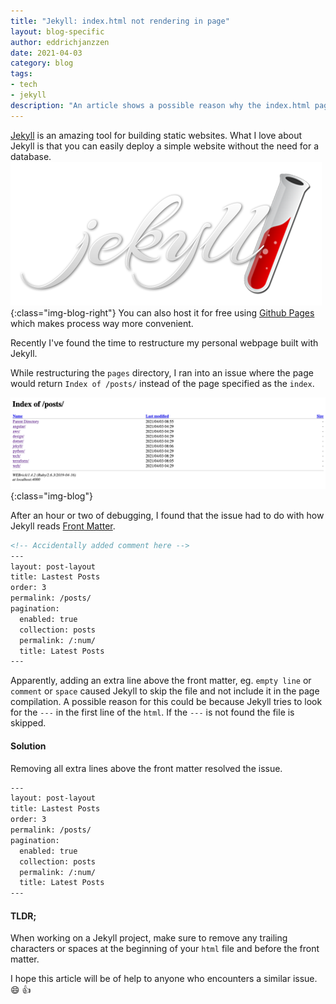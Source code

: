 ```yaml
---
title: "Jekyll: index.html not rendering in page"
layout: blog-specific
author: eddrichjanzzen
date: 2021-04-03
category: blog
tags: 
- tech
- jekyll
description: "An article shows a possible reason why the index.html page in jekyll isn't rendered"
---	
```


[Jekyll](https://jekyllrb.com/) is an amazing tool for building static websites. What I love about Jekyll is that you can easily deploy a simple website without the need for a database. ![jekyll](/assets/images/blog/jekyll.png){:class="img-blog-right"} You can also host it for free using [Github Pages](https://pages.github.com/) which makes process way more convenient.

Recently I've found the time to restructure my personal webpage built with Jekyll.

While restructuring the `pages` directory, I ran into an issue where the page would return `Index of /posts/` instead of the page specified as the `index`. 

![Index](/assets/images/blog/index-of-posts.png){:class="img-blog"}

After an hour or two of debugging, I found that the issue had to do with how Jekyll reads [Front Matter](https://jekyllrb.com/docs/front-matter/).

```html
<!-- Accidentally added comment here -->
---
layout: post-layout
title: Lastest Posts
order: 3
permalink: /posts/
pagination:
  enabled: true
  collection: posts
  permalink: /:num/
  title: Latest Posts
---

```

Apparently, adding an extra line above the front matter, eg. `empty line` or `comment` or  `space` caused Jekyll to skip the file and not include it in the page compilation. A possible reason for this could be because Jekyll tries to look for the `---` in the first line of the `html`. If the `---` is not found the file is skipped. 

#### Solution

Removing all extra lines above the front matter resolved the issue. 

```html
---
layout: post-layout
title: Lastest Posts
order: 3
permalink: /posts/
pagination:
  enabled: true
  collection: posts
  permalink: /:num/
  title: Latest Posts
---

```
#### TLDR;

When working on a Jekyll project, make sure to remove any trailing characters or spaces at the beginning of your `html` file and before the front matter.  

I hope this article will be of help to anyone who encounters a similar issue. :smile: :thumbsup: 






























